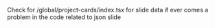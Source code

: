 Check for /global/project-cards/index.tsx for slide data if ever comes a problem in the code related to json slide

